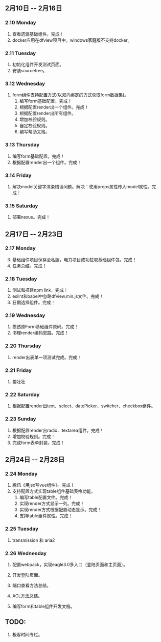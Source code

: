 ## 2月10日 -- 2月16日

### 2.10 Monday
1. 查看遗漏基础组件。完成！
2. docker应用在dfview项目中。windows家庭版不支持docker。

### 2.11 Tuesday
1. 初始化组件开发测试页面。
2. 安装sourcetree。

### 3.12 Wednesday
1. form组件支持配置方式(以双向绑定的方式获取form数据集)。
   1. 编写form基础配置。完成！
   2. 根据配置render出一个组件。完成！
   3. 根据配置render出所有组件。
   4. 增加校验规则。
   5. 自定校验规则。
   6. 编写帮助文档。

### 3.13 Thursday
1. 编写form基础配置。完成！
2. 根据配置render出一个组件。完成！

### 3.14 Friday
1. 解决model关键字渲染错误问题。解决：使用props属性传入model属性。完成！

### 3.15 Saturday
1. 部署nexus。完成！

## 2月17日 -- 2月23日

### 2.17 Monday
3. 基础组件项目保存至私服，电力项目成功拉取基础组件包。完成！
4. 任务总结。完成！

### 2.18 Tuesday
1. 测试和搭建npm link。完成！
2. eslint和babel中忽略dfview.min.js文件。完成！
3. 日期选择组件。完成！

### 2.19 Wednesday
1. 摸透原Form基础组件原码。完成！
2. 书理render编码思路。完成！

### 2.20 Thursday
1. render出表单一项测试完成。完成！

### 2.21 Friday
1. 接壮壮

### 2.22 Saturday
1. 根据配置render出text、select、datePicker、switcher、checkbox组件。

### 2.23 Sunday
1. 根据配置render出radio、textarea组件。完成！
2. 增加校验规则。完成！
3. 完成form表单封装。完成！

## 2月24日 -- 2月28日

### 2.24 Monday
1. 腾讯《用jsx写vue组件》。完成！
2. 支持配置方式实现table组件基础表格功能。
   1. 编写table配置文件。完成！
   2. 实现render方式显示一列。完成！
   3. 实现render方式根据配置动态显示。完成！
   4. 支持table组件属性。完成！

### 2.25 Tuesday
1. transmission 和 aria2

### 2.26 Wednesday
1. 配置webpack，实现eagle3.0多入口（登陆页面和主页面）。
2. 开发登陆页面。
3. 端口查看方法总结。
4. ACL方法总结。


1. 编写form和table组件开发文档。

## TODO:
1. 极客时间专栏。
